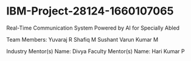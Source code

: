 # IBM-Project-28124-1660107065
Real-Time Communication System Powered by AI for Specially Abled

Team Members:
Yuvaraj R
Shafiq M
Sushant
Varun Kumar M

Industry Mentor(s) Name: Divya
Faculty Mentor(s) Name: Hari Kumar P
